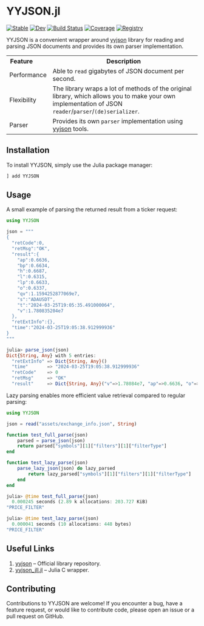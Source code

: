 # YYJSON.jl

[![Stable](https://img.shields.io/badge/docs-stable-blue.svg)](https://bhftbootcamp.github.io/YYJSON.jl/stable/)
[![Dev](https://img.shields.io/badge/docs-dev-blue.svg)](https://bhftbootcamp.github.io/YYJSON.jl/dev/)
[![Build Status](https://github.com/bhftbootcamp/YYJSON.jl/actions/workflows/CI.yml/badge.svg?branch=master)](https://github.com/bhftbootcamp/YYJSON.jl/actions/workflows/CI.yml?query=branch%3Amaster)
[![Coverage](https://codecov.io/gh/bhftbootcamp/YYJSON.jl/branch/master/graph/badge.svg)](https://codecov.io/gh/bhftbootcamp/YYJSON.jl)
[![Registry](https://img.shields.io/badge/registry-General-4063d8)](https://github.com/JuliaRegistries/General)

YYJSON is a convenient wrapper around [yyjson](https://github.com/ibireme/yyjson) library for reading and parsing JSON documents and provides its own parser implementation.

<html>
  <body>
    <table>
      <tr><th>Feature&nbsp&nbsp&nbsp&nbsp&nbsp&nbsp&nbsp&nbsp</th><th><div>Description</div></th></tr>
      <tr>
        <td>Performance</td>
        <td><div>Able to <code>read</code> gigabytes of JSON document per second.</div></td>
      </tr>
      <tr>
        <td>Flexibility</td>
        <td><div>The library wraps a lot of methods of the original library, which allows you to make your own implementation of JSON <code>reader</code>/<code>parser</code>/<code>(de)serializer</code>.</div></td>
      </tr>
      <tr>
        <td>Parser</td>
        <td><div>Provides its own <code>parser</code> implementation using <a href="https://github.com/ibireme/yyjson">yyjson</a> tools.</div></td>
      </tr>
    </table>
  </body>
</html>

## Installation

To install YYJSON, simply use the Julia package manager:

```julia
] add YYJSON
```

## Usage

A small example of parsing the returned result from a ticker request:

```julia
using YYJSON

json = """
{
  "retCode":0,
  "retMsg":"OK",
  "result":{
    "ap":0.6636,
    "bp":0.6634,
    "h":0.6687,
    "l":0.6315,
    "lp":0.6633,
    "o":0.6337,
    "qv":1.1594252877069e7,
    "s":"ADAUSDT",
    "t":"2024-03-25T19:05:35.491000064",
    "v":1.780835204e7
  },
  "retExtInfo":{},
  "time":"2024-03-25T19:05:38.912999936"
}
"""

julia> parse_json(json)
Dict{String, Any} with 5 entries:
  "retExtInfo" => Dict{String, Any}()
  "time"       => "2024-03-25T19:05:38.912999936"
  "retCode"    => 0
  "retMsg"     => "OK"
  "result"     => Dict{String, Any}("v"=>1.78084e7, "ap"=>0.6636, "o"=>0.6337, ...)
```

Lazy parsing enables more efficient value retrieval compared to regular parsing:

```julia
using YYJSON

json = read("assets/exchange_info.json", String)

function test_full_parse(json)
    parsed = parse_json(json)
    return parsed["symbols"][1]["filters"][1]["filterType"]
end

function test_lazy_parse(json)
    parse_lazy_json(json) do lazy_parsed
        return lazy_parsed["symbols"][1]["filters"][1]["filterType"]
    end
end

julia> @time test_full_parse(json)
  0.000245 seconds (2.89 k allocations: 203.727 KiB)
"PRICE_FILTER"

julia> @time test_lazy_parse(json)
  0.000041 seconds (10 allocations: 448 bytes)
"PRICE_FILTER"
```

## Useful Links

1. [yyjson](https://github.com/ibireme/yyjson) – Official library repository.  
2. [yyjson_jll.jl](https://github.com/JuliaBinaryWrappers/yyjson_jll.jl) – Julia C wrapper.

## Contributing

Contributions to YYJSON are welcome! If you encounter a bug, have a feature request, or would like to contribute code, please open an issue or a pull request on GitHub.
